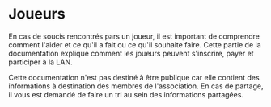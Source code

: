 # Joueurs

En cas de soucis rencontrés pars un joueur, il est important de comprendre
comment l'aider et ce qu'il a fait ou ce qu'il souhaite faire. Cette partie de
la documentation explique comment les joueurs peuvent s'inscrire, payer et
participer à la LAN.

Cette documentation n'est pas destiné à être publique car elle contient des
informations à destination des membres de l'association. En cas de partage, il
vous est demandé de faire un tri au sein des informations partagées.
